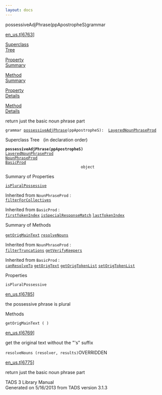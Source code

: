 ```yaml
---
layout: docs
---
```

<span class="title">possessiveAdjPhrase(ppApostropheS)</span><span class="type">grammar</span>

[en_us.t](../file/en_us.t.html)\[[6763](../source/en_us.t.html#6763)\]

[Superclass  
Tree](#_SuperClassTree_)

[Property  
Summary](#_PropSummary_)

[Method  
Summary](#_MethodSummary_)

[Property  
Details](#_Properties_)

[Method  
Details](#_Methods_)



return just the basic noun phrase part

`grammar `<span class="gramalt">[`possessiveAdjPhrase`](../object/possessiveAdjPhrase.html)`(ppApostropheS)`</span>` :   `[`LayeredNounPhraseProd`](../object/LayeredNounPhraseProd.html)



<span id="_SuperClassTree_"></span>



<span class="hdln">Superclass Tree</span>   (in declaration order)



**`possessiveAdjPhrase(ppApostropheS)`**  
[`LayeredNounPhraseProd`](../object/LayeredNounPhraseProd.html)  
[`NounPhraseProd`](../object/NounPhraseProd.html)  
[`BasicProd`](../object/BasicProd.html)  
`                                 object`  
<span id="_PropSummary_"></span>



<span class="hdln">Summary of Properties</span>  



[`isPluralPossessive`](#isPluralPossessive)



Inherited from `NounPhraseProd` :  
[`filterForCollectives`](../object/NounPhraseProd.html#filterForCollectives)

Inherited from `BasicProd` :  
[`firstTokenIndex`](../object/BasicProd.html#firstTokenIndex) [`isSpecialResponseMatch`](../object/BasicProd.html#isSpecialResponseMatch) [`lastTokenIndex`](../object/BasicProd.html#lastTokenIndex)

<span id="_MethodSummary_"></span>



<span class="hdln">Summary of Methods</span>  



[`getOrigMainText`](#getOrigMainText) [`resolveNouns`](#resolveNouns)



Inherited from `NounPhraseProd` :  
[`filterTruncations`](../object/NounPhraseProd.html#filterTruncations) [`getVerifyKeepers`](../object/NounPhraseProd.html#getVerifyKeepers)

Inherited from `BasicProd` :  
[`canResolveTo`](../object/BasicProd.html#canResolveTo) [`getOrigText`](../object/BasicProd.html#getOrigText) [`getOrigTokenList`](../object/BasicProd.html#getOrigTokenList) [`setOrigTokenList`](../object/BasicProd.html#setOrigTokenList)

<span id="_Properties_"></span>



<span class="hdln">Properties</span>  



<span id="isPluralPossessive"></span>

`isPluralPossessive`

[en_us.t](../file/en_us.t.html)\[[6785](../source/en_us.t.html#6785)\]



the possessive phrase is plural



<span id="_Methods_"></span>



<span class="hdln">Methods</span>  



<span id="getOrigMainText"></span>

`getOrigMainText ( )`

[en_us.t](../file/en_us.t.html)\[[6769](../source/en_us.t.html#6769)\]



get the original text without the "'s" suffix



<span id="resolveNouns"></span>

`resolveNouns (resolver, results)`<span class="rem">OVERRIDDEN</span>

[en_us.t](../file/en_us.t.html)\[[6775](../source/en_us.t.html#6775)\]



return just the basic noun phrase part





TADS 3 Library Manual  
Generated on 5/16/2013 from TADS version 3.1.3


